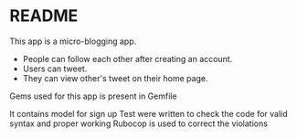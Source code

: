 # README

This app is a micro-blogging app.

 * People can follow each other after creating an account.
 * Users can tweet.
 * They can view other's tweet on their home page.

 Gems used for this app is present in Gemfile

 It contains model for sign up
 Test were written to check the code for valid syntax and proper working
 Rubocop is used to correct the violations

